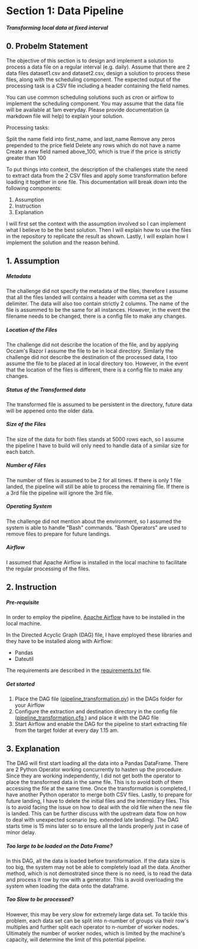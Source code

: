 # **Section 1: Data Pipeline**
#### _Transforming local data at fixed interval_ 

## 0. Probelm Statement
The objective of this section is to design and implement a solution to process a data file on a regular interval (e.g. daily). Assume that there are 2 data files dataset1.csv and dataset2.csv, design a solution to process these files, along with the scheduling component. The expected output of the processing task is a CSV file including a header containing the field names.

You can use common scheduling solutions such as cron or airflow to implement the scheduling component. You may assume that the data file will be available at 1am everyday. Please provide documentation (a markdown file will help) to explain your solution.

Processing tasks:

Split the name field into first_name, and last_name
Remove any zeros prepended to the price field
Delete any rows which do not have a name
Create a new field named above_100, which is true if the price is strictly greater than 100

To put things into context, the description of the challenges state the need to extract data from the 2 CSV files and apply some transformation before loading it together in one file. This documentation will break down into the following components:

1.  Assumption
2.  Instruction
3.  Explanation

I will first set the context with the assumption involved so I can implement what I believe to be the best solution. Then I will explain how to use the files in the repository to replicate the result as shown. Lastly, I will explain how I implement the solution and the reason behind. 

## 1. Assumption
##### Metadata
The challenge did not specify the metadata of the files, therefore I assume that all the files landed will contains a header with comma set as the delimiter. The data will also too contain strictly 2 columns. The name of the file is assummed to be the same for all instances. However, in the event the filename needs to be changed, there is a config file to make any changes.

##### Location of the Files
The challenge did not describe the location of the file, and by applying Occam's Razor I assume the file to be in local directory. Similarly the challenge did not describe the destination of the processed data, I too assume the file to be placed at in local directory too. However, in the event that the location of the files is different, there is a config file to make any changes.

##### Status of the Transformed data
The transformed file is assumed to be persistent in the directory, future data will be appened onto the older data. 

##### Size of the Files
The size of the data for both files stands at 5000 rows each, so I assume the pipeline I have to build will only need to handle data of a similar size for each batch.

##### Number of Files
The number of files is assumed to be 2 for all times. If there is only 1 file landed, the pipeline will still be able to process the remaining file. If there is a 3rd file the pipeline will ignore the 3rd file.

##### Operating System
The challenge did not mention about the environment, so I assumed the system is able to handle "Bash" commands. "Bash Operators" are used to remove files to prepare for future landings.

##### Airflow
I assumed that Apache Airflow is installed in the local machine to facilitate the regular processing of the files.

## 2. Instruction
##### Pre-requisite
In order to employ the pipeline, [Apache Airflow](https://airflow.apache.org/) have to be installed in the local machine.

In the Directed Acyclic Graph (DAG) file, I have employed these libraries and they have to be installed along with Airflow:
- Pandas
- Dateutil

The requirements are described in the [requirements.txt](https://github.com/xingyuan-tan/Data-Engineer-Tech-Challenge-submission/blob/main/section_1/requirements.txt) file.

##### Get started
1. Place the DAG file ([pipeline_transformation.py](https://github.com/xingyuan-tan/Data-Engineer-Tech-Challenge-submission/blob/main/section_1/pipeline_transformation.py)) in the DAGs folder for your Airflow
2. Configure the extraction and destination directory in the config file ([pipeline_transformation.cfg ](https://github.com/xingyuan-tan/Data-Engineer-Tech-Challenge-submission/blob/main/section_1/pipeline_transformation.cfg)) and place it with the DAG file
3. Start Airflow and enable the DAG for the pipeline to start extracting file from the target folder at every day 1.15 am. 


## 3. Explanation
The DAG will first start loading all the data into a Pandas DataFrame. There are 2 Python Operator working concurrently to hasten up the procedure. Since they are working independently, I did not get both the operator to place the transformed data in the same file. This is to avoid both of them accessing the file at the same time. Once the transformation is completed, I have another Python operator to merge both CSV files. Lastly, to prepare for future landing, I have to delete the initial files and the intermidary files. This is to avoid facing the issue on how to deal with the old file when the new file is landed. This can be further discuss with the upstream data flow on how to deal with unexpected scenario (eg. extended late landing). The DAG starts time is 15 mins later so to ensure all the lands properly just in case of minor delay.

##### Too large to be loaded on the Data Frame?
In this DAG, all the data is loaded before transformation. If the data size is too big, the system may not be able to completely load all the data. Another method, which is not demostrated since there is no need, is to read the data and process it row by row with a generator. This is avoid overloading the system when loading the data onto the dataframe. 

##### Too Slow to be processed?
However, this may be very slow for extremely large data set. To tackle this problem, each data set can be split into n-number of groups via their row's multiples and further split each operator to n-number of worker nodes. Ultimately the number of worker nodes, which is limited by the machine's capacity, will determine the limit of this potential pipeline.

